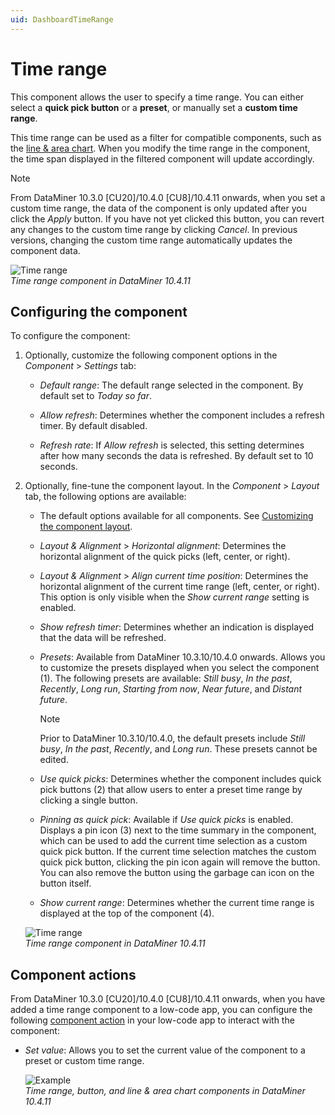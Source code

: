 ```yaml
---
uid: DashboardTimeRange
---
```


# Time range

This component allows the user to specify a time range. You can either select a **quick pick button** or a **preset**, or manually set a **custom time range**.

This time range can be used as a filter for compatible components, such as the [line & area chart](xref:LineAndAreaChart). When you modify the time range in the component, the time span displayed in the filtered component will update accordingly.

> [!NOTE]
> From DataMiner 10.3.0 [CU20]/10.4.0 [CU8]/10.4.11 onwards<!--RN 40622-->, when you set a custom time range, the data of the component is only updated after you click the *Apply* button. If you have not yet clicked this button, you can revert any changes to the custom time range by clicking *Cancel*. In previous versions, changing the custom time range automatically updates the component data.

![Time range](~/user-guide/images/Time_Range.png)<br>*Time range component in DataMiner 10.4.11*

## Configuring the component

To configure the component:

1. Optionally, customize the following component options in the *Component* > *Settings* tab:

   - *Default range*: The default range selected in the component. By default set to *Today so far*.

   - *Allow refresh*: Determines whether the component includes a refresh timer. By default disabled.

   - *Refresh rate*: If *Allow refresh* is selected, this setting determines after how many seconds the data is refreshed. By default set to 10 seconds.

1. Optionally, fine-tune the component layout. In the *Component* > *Layout* tab, the following options are available:

   - The default options available for all components. See [Customizing the component layout](xref:Customize_Component_Layout).

   - *Layout & Alignment* > *Horizontal alignment*: Determines the horizontal alignment of the quick picks (left, center, or right).

   - *Layout & Alignment* > *Align current time position*: Determines the horizontal alignment of the current time range (left, center, or right). This option is only visible when the *Show current range* setting is enabled.

   - *Show refresh timer*: Determines whether an indication is displayed that the data will be refreshed.

   - *Presets*: Available from DataMiner 10.3.10/10.4.0 onwards<!--RN 37050-->. Allows you to customize the presets displayed when you select the component (1). The following presets are available: *Still busy*, *In the past*, *Recently*, *Long run*, *Starting from now*, *Near future*, and *Distant future*.

     > [!NOTE]
     > Prior to DataMiner 10.3.10/10.4.0, the default presets include *Still busy*, *In the past*, *Recently*, and *Long run*. These presets cannot be edited.

   - *Use quick picks*: Determines whether the component includes quick pick buttons (2) that allow users to enter a preset time range by clicking a single button.

   - *Pinning as quick pick*: Available if *Use quick picks* is enabled. Displays a pin icon (3) next to the time summary in the component, which can be used to add the current time selection as a custom quick pick button. If the current time selection matches the custom quick pick button, clicking the pin icon again will remove the button. You can also remove the button using the garbage can icon on the button itself.

   - *Show current range*: Determines whether the current time range is displayed at the top of the component (4).

   ![Time range](~/user-guide/images/TimeRange.png)<br>*Time range component in DataMiner 10.4.11*

## Component actions

From DataMiner 10.3.0 [CU20]/10.4.0 [CU8]/10.4.11 onwards<!--RN 40569-->, when you have added a time range component to a low-code app, you can configure the following [component action](xref:LowCodeApps_event_config#executing-a-component-action) in your low-code app to interact with the component:

- *Set value*: Allows you to set the current value of the component to a preset or custom time range.

  ![Example](~/user-guide/images/Set_Value_Time_Range.gif)<br>*Time range, button, and line & area chart components in DataMiner 10.4.11*
